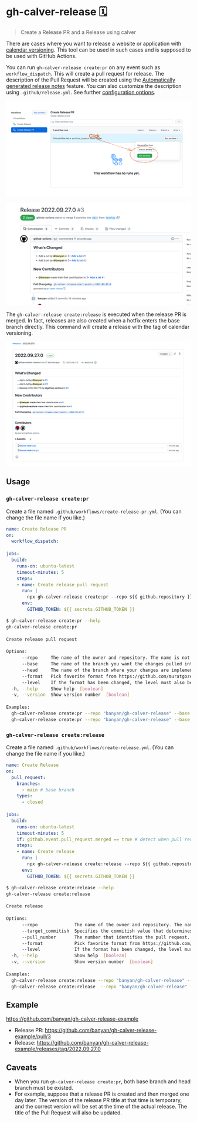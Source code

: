 # gh-calver-release :spiral_calendar:

>Create a Release PR and a Release using calver

There are cases where you want to release a website or application with [calendar versioning](https://calver.org/).
This tool can be used in such cases and is supposed to be used with GitHub Actions.

You can run `gh-calver-release create:pr` on any event such as `workflow_dispatch`. This will create a pull request for release. The description of the Pull Request will be created using the [Automatically generated release notes](https://docs.github.com/en//repositories/releasing-projects-on-github/automatically-generated-release-notes) feature. You can also customize the description using `.github/release.yml`. See further [configuration options](https://docs.github.com/en//repositories/releasing-projects-on-github/automatically-generated-release-notes#configuration-options).

![](assets/workflow.png)

![](assets/release-pr.png)

The `gh-calver-release create:release` is executed when the release PR is merged. In fact, releases are also created when a hotfix enters the base branch directly. This command will create a release with the tag of calendar versioning.

![](assets/release.png)

## Usage

### `gh-calver-release create:pr`

Create a file named `.github/workflows/create-release-pr.yml`. (You can change the file name if you like.)

```yml
name: Create Release PR
on:
  workflow_dispatch:

jobs:
  build:
    runs-on: ubuntu-latest
    timeout-minutes: 5
    steps:
    - name: Create release pull request
      run: |
        npx gh-calver-release create:pr --repo ${{ github.repository }} --base main --head develop
      env:
        GITHUB_TOKEN: ${{ secrets.GITHUB_TOKEN }}
```

```bash
$ gh-calver-release create:pr --help
gh-calver-release create:pr

Create release pull request

Options:
      --repo     The name of the owner and repository. The name is not case sensitive. (e.g. owner/repo)  [string] [required]
      --base     The name of the branch you want the changes pulled into. This should be an existing branch on the current repository.  [string] [required]
      --head     The name of the branch where your changes are implemented.  [string] [required]
      --format   Pick favorite format from https://github.com/muratgozel/node-calver#choose-format. The default is "yyyy.0m.0d.minor".  [string]
      --level    If the format has been changed, the level must also be changed to the appropriate one. The default is "calendar.minor".  [string]
  -h, --help     Show help  [boolean]
  -v, --version  Show version number  [boolean]

Examples:
  gh-calver-release create:pr --repo "banyan/gh-calver-release" --base "main" --head "develop"                                                       Specify only required argument usage
  gh-calver-release create:pr --repo "banyan/gh-calver-release" --base "main" --head "develop" --format "yyyy.0m.0d.minor" --level "calendar.minor"  Specify additional format and level usage
```

### `gh-calver-release create:release`

Create a file named `.github/workflows/create-release.yml`. (You can change the file name if you like.)

```yml
name: Create Release
on:
  pull_request:
    branches:
      - main # base branch
    types:
      - closed

jobs:
  build:
    runs-on: ubuntu-latest
    timeout-minutes: 5
    if: github.event.pull_request.merged == true # detect when pull request is merged
    steps:
    - name: Create release
      run: |
        npx gh-calver-release create:release --repo ${{ github.repository }} --target_commitish main --pull_number ${{ github.event.pull_request.number }}
      env:
        GITHUB_TOKEN: ${{ secrets.GITHUB_TOKEN }}
```

```bash
$ gh-calver-release create:release --help
gh-calver-release create:release

Create release

Options:
      --repo              The name of the owner and repository. The name is not case sensitive.  [string] [required]
      --target_commitish  Specifies the commitish value that determines where the Git tag is created from. Can be any branch or commit SHA. Unused if the Git tag already exists.  [string] [required]
      --pull_number       The number that identifies the pull request.  [number] [required]
      --format            Pick favorite format from https://github.com/muratgozel/node-calver#choose-format. The default is "yyyy.0m.0d.minor".  [string]
      --level             If the format has been changed, the level must also be changed to the appropriate one. The default is "calendar.minor".  [string]
  -h, --help              Show help  [boolean]
  -v, --version           Show version number  [boolean]

Examples:
  gh-calver-release create:release --repo "banyan/gh-calver-release" --target_commitish "main" --pull_number 1                                                        Specify only required argument usage
  gh-calver-release create:release  --repo "banyan/gh-calver-release" --target_commitish "main" --pull_number 1 --format "yyyy.0m.0d.minor" --level "calendar.minor"  Specify additional format and level usage
```

## Example

https://github.com/banyan/gh-calver-release-example

- Release PR: https://github.com/banyan/gh-calver-release-example/pull/3
- Release: https://github.com/banyan/gh-calver-release-example/releases/tag/2022.09.27.0

## Caveats

- When you run `gh-calver-release create:pr`, both base branch and head branch must be existed.
- For example, suppose that a release PR is created and then merged one day later. The version of the release PR title at that time is temporary, and the correct version will be set at the time of the actual release. The title of the Pull Request will also be updated.
